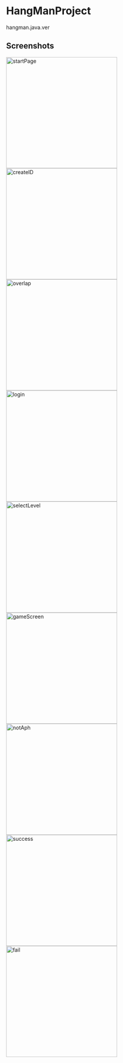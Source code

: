 # HangManProject
hangman.java.ver

Screenshots
-----------

<div>
  <img class="startPage" width="300" alt="startPage" title="startPage"
       src="https://user-images.githubusercontent.com/57824259/78157201-a87fc780-747a-11ea-9fb9-3113e3bf02c9.png">
  <img class="createID" width="300" alt="createID" title="createID"
       src="https://user-images.githubusercontent.com/57824259/78157645-2ba11d80-747b-11ea-9676-85d36b6271c7.png">
  <img class="overlap" width="300" alt="overlap" title="overlap"
       src="https://user-images.githubusercontent.com/57824259/78158694-88510800-747c-11ea-8d3e-ffed9841a52f.png">
  <img class="login" width="300" alt="login" title="login"
       src="https://user-images.githubusercontent.com/57824259/78157647-2cd24a80-747b-11ea-934d-00583ec25ce0.png">
  <img class="selectLevel" width="300" alt="selectLevel" title="selectLevel"
       src="https://user-images.githubusercontent.com/57824259/78157650-2e9c0e00-747b-11ea-8aa2-3f0819391ded.png">
  <img class="gameScreen" width="300" alt="gameScreen" title="gameScreen"
       src="https://user-images.githubusercontent.com/57824259/78157660-30fe6800-747b-11ea-856d-eea9b9036b15.png">
  <img class="notAph" width="300" alt="notAph" title="notAph"
       src="https://user-images.githubusercontent.com/57824259/78157668-32c82b80-747b-11ea-8a53-1b5c4112edbb.png">
  <img class="success" width="300" alt="success" title="success"
       src="https://user-images.githubusercontent.com/57824259/78157671-3491ef00-747b-11ea-83b4-007a50ca1744.png">
  <img class="fail" width="300" alt="fail" title="fail"
       src="https://user-images.githubusercontent.com/57824259/78157678-378cdf80-747b-11ea-9363-be3266f92eab.png">
</div>
